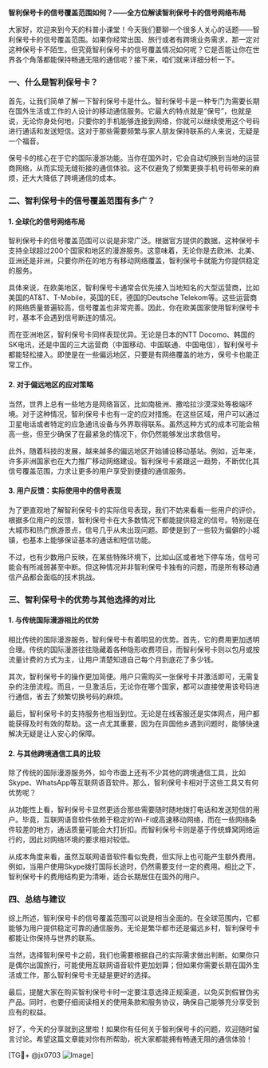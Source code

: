 **智利保号卡的信号覆盖范围如何？——全方位解读智利保号卡的信号网络布局**

大家好，欢迎来到今天的科普小课堂！今天我们要聊一个很多人关心的话题——智利保号卡的信号覆盖范围。如果你经常出国、旅行或者有跨境业务需求，那一定对这种保号卡不陌生。但究竟智利保号卡的信号覆盖情况如何呢？它是否能让你在世界各个角落都能保持畅通无阻的通信呢？接下来，咱们就来详细分析一下。

### **一、什么是智利保号卡？**

首先，让我们简单了解一下智利保号卡是什么。智利保号卡是一种专门为需要长期在国外生活或工作的人设计的移动通信服务。它最大的特点就是“保号”，也就是说，无论你身处何地，只要你的手机能够连接到网络，你就可以继续使用这个号码进行通话和发送短信。这对于那些需要频繁与家人朋友保持联系的人来说，无疑是一个福音。

保号卡的核心在于它的国际漫游功能。当你在国外时，它会自动切换到当地的运营商网络，从而实现无缝衔接的通信体验。这不仅避免了频繁更换手机号码带来的麻烦，还大大降低了跨境通信的成本。

### **二、智利保号卡的信号覆盖范围有多广？**

#### **1. 全球化的信号网络布局**
智利保号卡的信号覆盖范围可以说是非常广泛。根据官方提供的数据，这种保号卡支持全球超过200个国家和地区的漫游服务。这意味着，无论你是去欧洲、北美、亚洲还是非洲，只要你所在的地方有移动网络覆盖，智利保号卡就能为你提供稳定的服务。

具体来说，在欧美地区，智利保号卡通常会优先接入当地知名的大型运营商，比如美国的AT&T、T-Mobile，英国的EE，德国的Deutsche Telekom等。这些运营商的网络质量普遍较高，信号覆盖也非常完善。因此，你在欧美国家使用智利保号卡时，基本不会遇到信号断连的情况。

而在亚洲地区，智利保号卡同样表现优异。无论是日本的NTT Docomo、韩国的SK电讯，还是中国的三大运营商（中国移动、中国联通、中国电信），智利保号卡都能轻松接入。即使是在一些偏远地区，只要是有网络覆盖的地方，保号卡也能正常工作。

#### **2. 对于偏远地区的应对策略**
当然，世界上总有一些地方是网络盲区，比如南极洲、撒哈拉沙漠深处等极端环境。对于这种情况，智利保号卡也有一定的应对措施。在这些区域，用户可以通过卫星电话或者特定的应急通讯设备与外界取得联系。虽然这种方式的成本可能会稍高一些，但至少确保了在最紧急的情况下，你仍然能够发出求救信号。

此外，随着科技的发展，越来越多的偏远地区开始铺设移动基站。例如，近年来，许多非洲国家也在大力推广移动网络建设。智利保号卡紧跟这一趋势，不断优化其信号覆盖范围，力求让更多的用户享受到便捷的通信服务。

#### **3. 用户反馈：实际使用中的信号表现**
为了更直观地了解智利保号卡的实际信号表现，我们不妨来看看一些用户的评价。根据多位用户的反馈，智利保号卡在大多数情况下都能提供稳定的信号。特别是在大城市和热门旅游景点，信号几乎从未出现问题。即使是到了一些较为偏僻的小城镇，也基本上能够保证基本的通话和短信功能。

不过，也有少数用户反映，在某些特殊环境下，比如山区或者地下停车场，信号可能会有所减弱甚至中断。但这种情况并非智利保号卡独有的问题，而是所有移动通信产品都会面临的技术挑战。

### **三、智利保号卡的优势与其他选择的对比**

#### **1. 与传统国际漫游相比的优势**
相比传统的国际漫游服务，智利保号卡有着明显的优势。首先，它的费用更加透明合理。传统的国际漫游往往隐藏着各种隐形收费项目，而智利保号卡则以包月或按流量计费的方式为主，让用户清楚知道自己每个月到底花了多少钱。

其次，智利保号卡的操作更加简便。用户只需购买一张保号卡并激活即可，无需复杂的注册流程。而且，一旦激活后，无论你在哪个国家，都可以直接使用该号码进行通信，省去了频繁切换号码的麻烦。

最后，智利保号卡的支持服务也相当到位。无论是在线客服还是实体网点，用户都能获得及时有效的帮助。这一点尤其重要，因为在异国他乡遇到问题时，能够快速解决无疑是让人安心的保障。

#### **2. 与其他跨境通信工具的比较**
除了传统的国际漫游服务外，如今市面上还有不少其他的跨境通信工具，比如Skype、WhatsApp等互联网语音软件。那么，智利保号卡相对于这些工具又有何优势呢？

从功能性上看，智利保号卡显然更适合那些需要随时随地拨打电话和发送短信的用户。毕竟，互联网语音软件依赖于稳定的Wi-Fi或高速移动网络，而在一些网络条件较差的地方，通话质量可能会大打折扣。而智利保号卡则是基于传统蜂窝网络运行的，因此对网络环境的要求相对较低。

从成本角度来看，虽然互联网语音软件看似免费，但实际上也可能产生额外费用。例如，当用户使用Skype拨打国际长途时，仍然需要支付一定的费用。相比之下，智利保号卡的费用结构更为清晰，适合长期居住在国外的用户。

### **四、总结与建议**

综上所述，智利保号卡的信号覆盖范围可以说是相当全面的。在全球范围内，它都能够为用户提供稳定可靠的通信服务。无论是繁华都市还是偏远乡村，智利保号卡都能让你保持与世界的联系。

当然，选择智利保号卡之前，我们也需要根据自己的实际需求做出判断。如果你只是偶尔出国旅行，可能使用互联网语音软件更加划算；但如果你需要长期在国外生活或工作，那么智利保号卡无疑是更好的选择。

最后，提醒大家在购买智利保号卡时一定要注意选择正规渠道，以免买到假冒伪劣产品。同时，也要仔细阅读相关的使用条款和服务协议，确保自己能够充分享受到应有的权益。

好了，今天的分享就到这里啦！如果你有任何关于智利保号卡的问题，欢迎随时留言讨论。希望这篇文章能对你有所帮助，祝大家都能拥有畅通无阻的通信体验！

[TG💪+ @jx0703 ![Image](https://github.com/user-attachments/assets/dbca1d08-cadb-493c-b0ec-ad6f7a83f270)]
